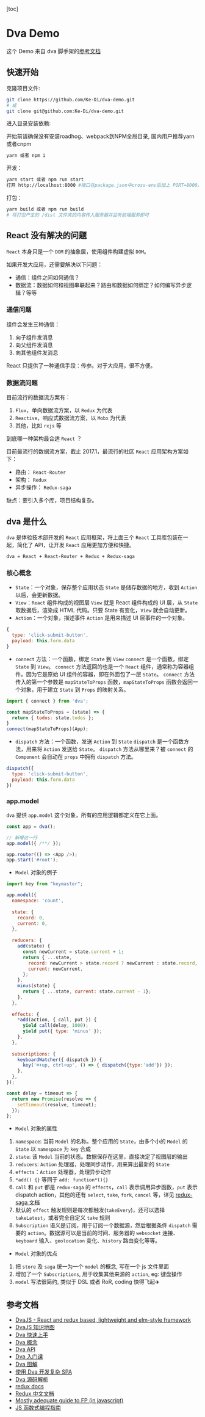 [toc]

# Dva Demo

这个 Demo 来自 dva 脚手架的[参考文档](https://github.com/dvajs/dva-docs/blob/master/v1/zh-cn/getting-started.md)

## 快速开始

克隆项目文件:

```bash
git clone https://github.com/Ke-Di/dva-demo.git
# 或
git clone git@github.com:Ke-Di/dva-demo.git
```

进入目录安装依赖:

开始前请确保没有安装roadhog、webpack到NPM全局目录, 国内用户推荐yarn或者cnpm

```bash
yarn 或者 npm i
```

开发：

```bash
yarn start 或者 npm run start
打开 http://localhost:8000 #端口在package.json中cross-env后加上 PORT=8000指定
```

打包：

```bash
yarn build 或者 npm run build
# 将打包产生的 /dist 文件夹的内容传入服务器并监听前端服务即可
```

## React 没有解决的问题

`React` 本身只是一个 `DOM` 的抽象层，使用组件构建虚拟 `DOM`。

如果开发大应用，还需要解决以下问题：

- 通信：组件之间如何通信？
- 数据流：数据如何和视图串联起来？路由和数据如何绑定？如何编写异步逻辑？等等

### 通信问题

组件会发生三种通信：

1. 向子组件发消息
2. 向父组件发消息
3. 向其他组件发消息

React 只提供了一种通信手段：传参。对于大应用，很不方便。

### 数据流问题

目前流行的数据流方案有：

1. `Flux`，单向数据流方案，以 `Redux` 为代表
2. `Reactive`，响应式数据流方案，以 `Mobx` 为代表
3. 其他，比如 `rxjs` 等

到底哪一种架构最合适 `React` ？

目前最流行的数据流方案，截止 2017.1，最流行的社区 `React` 应用架构方案如下：

- 路由： `React-Router`
- 架构： `Redux`
- 异步操作： `Redux-saga`

缺点：要引入多个库，项目结构复杂。

## dva 是什么

`dva` 是体验技术部开发的 `React` 应用框架，将上面三个 `React` 工具库包装在一起，简化了 API，让开发 `React` 应用更加方便和快捷。

```
dva = React + React-Router + Redux + Redux-saga
```

### 核心概念

- `State`：一个对象，保存整个应用状态
`State` 是储存数据的地方，收到 `Action` 以后，会更新数据。
- `View`：`React` 组件构成的视图层
`View` 就是 React 组件构成的 UI 层，从 `State` 取数据后，渲染成 HTML 代码。只要 State 有变化，`View` 就会自动更新。
- `Action`：一个对象，描述事件
`Action` 是用来描述 UI 层事件的一个对象。

```js
{
  type: 'click-submit-button',
  payload: this.form.data
}
```
- `connect` 方法：一个函数，绑定 `State` 到 `View`
`connect` 是一个函数，绑定 `State` 到 `View`。
`connect` 方法返回的也是一个 `React` 组件，通常称为容器组件。因为它是原始 UI 组件的容器，即在外面包了一层 `State`。
`connect` 方法传入的第一个参数是 `mapStateToProps` 函数，`mapStateToProps` 函数会返回一个对象，用于建立 `State` 到 `Props` 的映射关系。

```js
import { connect } from 'dva';

const mapStateToProps = (state) => {
  return { todos: state.todos };
}
connect(mapStateToProps)(App);
```

- `dispatch` 方法：一个函数，发送 `Action` 到 `State`
`dispatch` 是一个函数方法，用来将 `Action` 发送给 `State`。
`dispatch` 方法从哪里来？被 `connect` 的 `Component` 会自动在 `props` 中拥有 `dispatch` 方法。

```js
dispatch({
  type: 'click-submit-button',
  payload: this.form.data
})
```

### app.model

`dva` 提供 `app.model` 这个对象，所有的应用逻辑都定义在它上面。

```js
const app = dva();

// 新增这一行
app.model({ /**/ });

app.router(() => <App />);
app.start('#root');
```

- `Model` 对象的例子

```js
import key from "keymaster";

app.model({
  namespace: 'count',
  
  state: {
    record: 0,
    current: 0,
  },
  
  reducers: {
    add(state) {
      const newCurrent = state.current + 1;
      return { ...state,
        record: newCurrent > state.record ? newCurrent : state.record,
        current: newCurrent,
      };
    },
    minus(state) {
      return { ...state, current: state.current - 1};
    },
  },
  
  effects: {
    *add(action, { call, put }) {
      yield call(delay, 1000);
      yield put({ type: 'minus' });
    },
  },
  
  subscriptions: {
    keyboardWatcher({ dispatch }) {
      key('⌘+up, ctrl+up', () => { dispatch({type:'add'}) });
    },
  },
});

const delay = timeout => {
  return new Promise(resolve => {
    setTimeout(resolve, timeout);
  });
};
```

- `Model` 对象的属性

1. `namespace`: 当前 `Model` 的名称。整个应用的 `State`，由多个小的 `Model` 的 `State` 以 `namespace` 为 `key` 合成
2. `state`: 该 `Model` 当前的状态。数据保存在这里，直接决定了视图层的输出
3. `reducers`: `Action` 处理器，处理同步动作，用来算出最新的 `State`
4. `effects`：`Action` 处理器，处理异步动作
5. `*add() {}` 等同于 `add: function*(){}`
6. `call` 和 `put` 都是 `redux-saga` 的 `effects`，`call` 表示调用异步函数，`put` 表示 dispatch action，其他的还有 `select`, `take`, `fork`, `cancel` 等，详见 [redux-saga 文档](https://github.com/superRaytin/redux-saga-in-chinese)
7. 默认的 `effect` 触发规则是每次都触发(`takeEvery`)，还可以选择 `takeLatest`，或者完全自定义 `take` 规则
8. `Subscription` 语义是订阅，用于订阅一个数据源，然后根据条件 `dispatch` 需要的 `action`。数据源可以是当前的时间、服务器的 `websocket` 连接、`keyboard` 输入、`geolocation` 变化、`history` 路由变化等等。

- `Model` 对象的优点

1. 把 `store` 及 `saga` 统一为一个 `model` 的概念, 写在一个 js 文件里面
2. 增加了一个 `Subscriptions`, 用于收集其他来源的 `action`, eg: 键盘操作
3. `model` 写法很简约, 类似于 DSL 或者 RoR, coding 快得飞起✈️

## 参考文档

- [DvaJS - React and redux based, lightweight and elm-style framework](https://dvajs.com/)
- [DvaJS 知识地图](https://dvajs.com/knowledgemap/)
- [Dva 快速上手](https://dvajs.com/guide/getting-started.html)
- [Dva 概念](https://dvajs.com/guide/concepts.html)
- [Dva API](https://dvajs.com/api/)
- [Dva 入门课](https://dvajs.com/guide/introduce-class.html#react-%E6%B2%A1%E6%9C%89%E8%A7%A3%E5%86%B3%E7%9A%84%E9%97%AE%E9%A2%98)
- [Dva 图解](https://dvajs.com/guide/fig-show.html#%E7%A4%BA%E4%BE%8B%E8%83%8C%E6%99%AF)
- [使用 Dva 开发复杂 SPA](https://dvajs.com/guide/develop-complex-spa.html)
- [Dva 源码解析](https://dvajs.com/guide/source-code-explore.html#%E9%9A%90%E8%97%8F%E5%9C%A8-package-json-%E9%87%8C%E7%9A%84%E7%A7%98%E5%AF%86)
- [redux docs](https://redux.js.org/introduction/getting-started)
- [Redux 中文文档](http://cn.redux.js.org/index.html)
- [Mostly adequate guide to FP (in javascript)](https://github.com/MostlyAdequate/mostly-adequate-guide)
- [JS 函数式编程指南](https://legacy.gitbook.com/book/llh911001/mostly-adequate-guide-chinese/details)